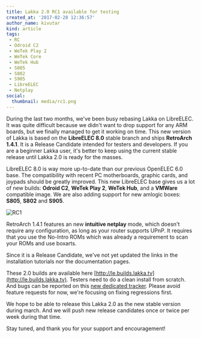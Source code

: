 ```yaml
---
title: Lakka 2.0 RC1 available for testing
created_at: '2017-02-28 12:36:57'
author_name: kivutar
kind: article
tags:
 - RC
 - Odroid C2
 - WeTek Play 2
 - WeTek Core
 - WeTek Hub
 - S805
 - S802
 - S905
 - LibreELEC
 - Netplay
social:
  thumbnail: media/rc1.png
---
```


During the last two months, we've been busy rebasing Lakka on LibreELEC. It was quite difficult because we didn't want to drop support for any ARM boards, but we finally managed to get it working on time. This new version of Lakka is based on the **LibreELEC 8.0** stable branch and ships **RetroArch 1.4.1**. It is a Release Candidate intended for testers and developers. If you are a beginner Lakka user, it's better to keep using the current stable release until Lakka 2.0 is ready for the masses.

LibreELEC 8.0 is way more up-to-date than our previous OpenELEC 6.0 base. The compatibility with recent PC motherboards, graphic cards, and joypads should be greatly improved. This new LibreELEC base gives us a lot of new builds: **Odroid C2**, **WeTek Play 2**, **WeTek Hub**, and a **VMWare** compatible image. We are also adding support for new amlogic boxes: **S805**, **S802** and **S905**.

![RC1](media/rc1.png)

RetroArch 1.4.1 features an new **intuitive netplay** mode, which doesn't require any configuration, as long as your router supports UPnP. It requires that you use the No-Intro ROMs which was already a requirement to scan your ROMs and use boxarts.

Since it is a Release Candidate, we've not yet updated the links in the installation tutorials nor the documentation pages.

These 2.0 builds are available here [http://le.builds.lakka.tv](http://le.builds.lakka.tv). Testers need to do a clean install from scratch. And bugs can be reported on this [new dedicated tracker](https://github.com/lakkatv/Lakka-LibreELEC/issues). Please avoid feature requests for now, we're focusing on fixing regressions first.

We hope to be able to release this Lakka 2.0 as the new stable version during march. And we will push new release candidates once or twice per week during that time.

Stay tuned, and thank you for your support and encouragement!
